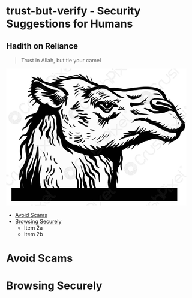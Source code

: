 # trust-but-verify - Security Suggestions for Humans 

## Hadith on Reliance

>Trust in Allah, but tie your camel

![trust](https://github.com/503physSec/trust-but-verify/blob/main/2camel.png)

* [Avoid Scams](https://github.com/503physSec/trust-but-verify/blob/main/README.md#avoid-scams)
* [Browsing Securely](https://github.com/503physSec/trust-but-verify/blob/main/README.md#browsing-securely)
  * Item 2a
  * Item 2b


# Avoid Scams 

# Browsing Securely
